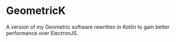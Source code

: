 # GeometricK

A version of my Geometric software rewritten in Kotlin to gain
better performance over ElectronJS.
